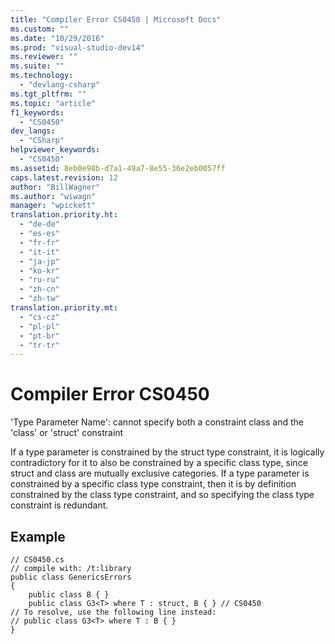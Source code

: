 ```yaml
---
title: "Compiler Error CS0450 | Microsoft Docs"
ms.custom: ""
ms.date: "10/29/2016"
ms.prod: "visual-studio-dev14"
ms.reviewer: ""
ms.suite: ""
ms.technology: 
  - "devlang-csharp"
ms.tgt_pltfrm: ""
ms.topic: "article"
f1_keywords: 
  - "CS0450"
dev_langs: 
  - "CSharp"
helpviewer_keywords: 
  - "CS0450"
ms.assetid: 8eb0e98b-d7a1-49a7-8e55-36e2eb0057ff
caps.latest.revision: 12
author: "BillWagner"
ms.author: "wiwagn"
manager: "wpickett"
translation.priority.ht: 
  - "de-de"
  - "es-es"
  - "fr-fr"
  - "it-it"
  - "ja-jp"
  - "ko-kr"
  - "ru-ru"
  - "zh-cn"
  - "zh-tw"
translation.priority.mt: 
  - "cs-cz"
  - "pl-pl"
  - "pt-br"
  - "tr-tr"
---
```

# Compiler Error CS0450
'Type Parameter Name': cannot specify both a constraint class and the 'class' or 'struct' constraint  
  
 If a type parameter is constrained by the struct type constraint, it is logically contradictory for it to also be constrained by a specific class type, since struct and class are mutually exclusive categories. If a type parameter is constrained by a specific class type constraint, then it is by definition constrained by the class type constraint, and so specifying the class type constraint is redundant.  
  
## Example  
  
```  
// CS0450.cs  
// compile with: /t:library  
public class GenericsErrors   
{  
    public class B { }  
    public class G3<T> where T : struct, B { } // CS0450  
// To resolve, use the following line instead:  
// public class G3<T> where T : B { }  
}  
```